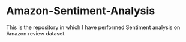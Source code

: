 # Amazon-Sentiment-Analysis
This is the repository in which I have performed Sentiment analysis on Amazon review dataset.

